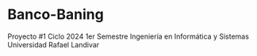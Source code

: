 # Banco-Baning
Proyecto #1 Ciclo 2024 1er Semestre Ingeniería en Informática y Sistemas Universidad Rafael Landivar
